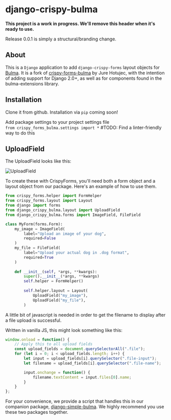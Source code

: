 # django-crispy-bulma

**This project is a work in progress. We'll remove this header when it's ready to use.**

Release 0.0.1 is simply a structural/branding change.

## About

This is a `Django` application to add `django-crispy-forms` layout objects for [Bulma](https://bulma.io/). 
It is a fork of [crispy-forms-bulma](https://github.com/jhotujec/crispy-forms-bulma) by Jure Hotujec, with the intention 
of adding support for Django 2.0+, as well as for components found in the bulma-extensions library.

## Installation

Clone it from github. Installation via `pip` coming soon!

Add package settings to your project settings file  
`from crispy_forms_bulma.settings import *` #TODO: Find a linter-friendly way to do this

UploadField
-----------

The UploadField looks like this:

![UploadField](https://i.imgur.com/hCv7g9K.gif)

To create these with CrispyForms, you'll need both a form object and a layout object from our package. Here's an example of how to use them.
```python
from crispy_forms.helper import FormHelper
from crispy_forms.layout import Layout
from django import forms
from django_crispy_bulma.layout import UploadField
from django_crispy_bulma.forms import ImageField, FileField

class MyForm(forms.Form):
    my_image = ImageField(
        label="Upload an image of your dog",
        required=False
    )
    my_file = FileField(
        label="Upload your actual dog in .dog format",
        required=True    
    )
    
    def __init__(self, *args, **kwargs):
        super().__init__(*args, **kwargs)
        self.helper = FormHelper()
        
        self.helper.layout = Layout(
            UploadField("my_image"),
            UploadField("my_file"),
        )
```

A little bit of javascript is needed in order to get the filename to display after a file upload is successful.

Written in vanilla JS, this might look something like this:

```javascript
window.onload = function() {
    // Apply this to all upload fields
    const upload_fields = document.querySelectorAll(".file");
    for (let i = 0; i < upload_fields.length; i++) {
        let input = upload_fields[i].querySelector(".file-input");
        let filename = upload_fields[i].querySelector(".file-name");

        input.onchange = function() {
            filename.textContent = input.files[0].name;
        }
    }
};
```

For your convenience, we provide a script that handles this in our companion package, [django-simple-bulma](https://github.com/python-discord/django-simple-bulma). We highly recommend you use these two packages together.  
